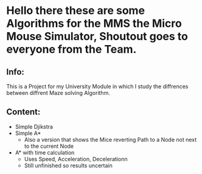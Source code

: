 # Hello there these are some Algorithms for the MMS the Micro Mouse Simulator, Shoutout goes to everyone from the Team.  
## Info:  
This is a Project for my University Module in which I study the diffrences between diffrent Maze solving Algorithm.   
## Content:  
- Simple Djikstra  
- Simple A*  
    - Also a version that shows the Mice reverting Path to a Node not next to the current Node
- A* with time calculation  
    - Uses Speed, Acceleration, Decelerationn  
    - Still unfinished so results uncertain  

